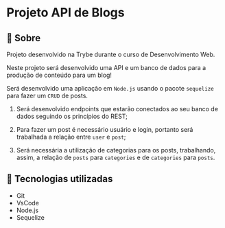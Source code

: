 # Projeto API de Blogs

## 📁 Sobre

Projeto desenvolvido na Trybe durante o curso de Desenvolvimento Web.

Neste projeto será desenvolvido uma API e um banco de dados para a produção de conteúdo para um blog!

Será desenvolvido uma aplicação em `Node.js` usando o pacote `sequelize` para fazer um `CRUD` de posts.

1. Será desenvolvido endpoints que estarão conectados ao seu banco de dados seguindo os princípios do REST;

2. Para fazer um post é necessário usuário e login, portanto será trabalhada a relação entre `user` e `post`;

3. Será necessária a utilização de categorias para os posts, trabalhando, assim, a relação de `posts` para `categories` e de `categories` para `posts`.

## :rocket: Tecnologias utilizadas

- Git
- VsCode
- Node.js
- Sequelize
